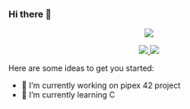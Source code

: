 ### Hi there 👋

<p align="center">
  <a href="https://profile.intra.42.fr/">
    <img src="https://badge42.vercel.app/api/v2/cl3pwq0z7003009l5qonmkw7d/stats?cursusId=21&coalitionId=undefined">
  </a> 
</p>

<p align="center">
  <a href="https://github.com/ashotmsryan">
    <img src="https://github-readme-stats.vercel.app/api?username=ashotmsryan&count_private=true&show_icons=true&theme=chartreuse-dark">
    <img src="https://github-readme-stats.vercel.app/api/top-langs/?username=ashotmsryan&show_icons=true&locale=en&layout=compact&theme=chartreuse-dark">
  </a>
</p>

Here are some ideas to get you started:

- 🔭 I’m currently working on pipex 42 project
- 🌱 I’m currently learning C

<!---
- 👯 I’m looking to collaborate on ...
- 🤔 I’m looking for help with ...
- 💬 Ask me about ...
- 📫 How to reach me: ...
- 😄 Pronouns: ...
- ⚡ Fun fact: ...
--->
